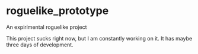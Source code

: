 roguelike_prototype
===================

An expirimental roguelike project


This project sucks right now, but I am constantly working on it. It has maybe three days of development. 
